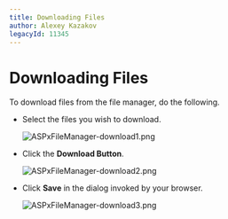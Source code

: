```yaml
---
title: Downloading Files
author: Alexey Kazakov
legacyId: 11345
---
```

# Downloading Files
To download files from the file manager, do the following.
* Select the files you wish to download.
	
	![ASPxFileManager-download1.png](../../images/img16440.png)
* Click the **Download Button**.
	
	![ASPxFileManager-download2.png](../../images/img16442.png)
* Click **Save** in the dialog invoked by your browser. 
	
	![ASPxFileManager-download3.png](../../images/img16443.png)